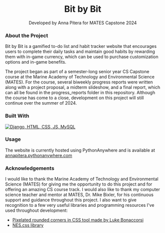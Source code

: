 <div align="center">
  <h1 align="center">Bit by Bit</h1>
  <p align="center">
    Developed by Anna Pitera for MATES Capstone 2024
  </p>
</div>

### About the Project
Bit by Bit is a gamified to-do list and habit tracker website that encourages users to complete their daily tasks and maintain good habits by rewarding them with in-game currency, which can be used to purchase customization options and in-game benefits.

The project began as part of a semester-long senior year CS Capstone course at the Marine Academy of Technology and Environmental Science (MATES). For the course, several biweekly progress reports were written along with a project proposal, a midterm slideshow, and a final report, which can all be found in the progress_reports folder in this repository. Although the course has come to a close, development on this project will still continue over the summer of 2024.

### Built With
[![Django, HTML, CSS, JS, MySQL](https://skillicons.dev/icons?i=django,html,css,js,mysql)](https://skillicons.dev)

### Usage
The website is currently hosted using PythonAnywhere and is available at [annapitera.pythonanywhere.com](http://annapitera.pythonanywhere.com/)

### Acknowledgements
I would like to thank the Marine Academy of Technology and Environmental Science (MATES) for giving me the opportunity to do this project and for offering an amazing CS course track. I would also like to thank my computer science teacher and mentor at MATES, Dr. Mike Bixler, for his continuous support and guidance throughout this project. I also want to give recognition to a few very useful libraries and programming resources I've used throughout development:
* [Pixelated rounded corners in CSS tool made by Luke Bonaccorsi](https://pixelcorners.lukeb.co.uk/?radius=4&multiplier=6&border=1&border_width=4&border_color=#222222)
* [NES.css library](https://nostalgic-css.github.io/NES.css/)
